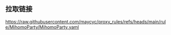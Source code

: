 ## 拉取链接

https://raw.githubusercontent.com/maycyc/proxy_rules/refs/heads/main/rule/MihomoParty/MihomoParty.yaml